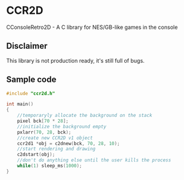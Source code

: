 # CCR2D
CConsoleRetro2D - A C library for NES/GB-like games in the console
## Disclaimer
This library is not production ready, it's still full of bugs.
## Sample code
```c
#include "ccr2d.h"

int main()
{
    //temporaryly allocate the background on the stack
    pixel bck[70 * 28];
    //initialize the background empty
    pxlarr(70, 28, bck);
    //create new CCR2D v1 object
    ccr2d1 *obj = c2dnew(bck, 70, 28, 10);
    //start rendering and drawing
    c2dstart(obj);
    //don't do anything else until the user kills the process
    while(1) sleep_ms(1000);
}
```
